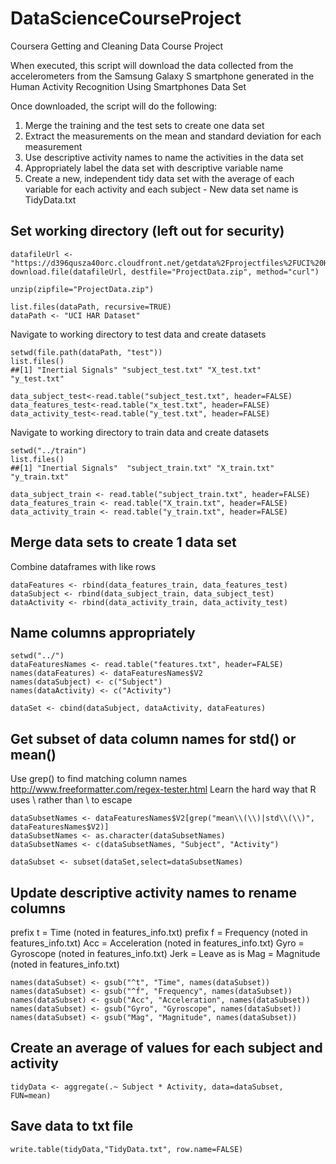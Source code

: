 # DataScienceCourseProject
Coursera Getting and Cleaning Data Course Project

When executed, this script will download the data collected from the accelerometers from the Samsung Galaxy S smartphone generated in the Human Activity Recognition Using Smartphones Data Set

Once downloaded, the script will do the following:

1. Merge the training and the test sets to create one data set
2. Extract the measurements on the mean and standard deviation for each measurement
3. Use descriptive activity names to name the activities in the data set
4. Appropriately label the data set with descriptive variable name
5. Create a new, independent tidy data set with the average of each variable for each activity and each subject - New data set name is TidyData.txt
 

## Set working directory (left out for security)
```
datafileUrl <- "https://d396qusza40orc.cloudfront.net/getdata%2Fprojectfiles%2FUCI%20HAR%20Dataset.zip"
download.file(datafileUrl, destfile="ProjectData.zip", method="curl")

unzip(zipfile="ProjectData.zip")

list.files(dataPath, recursive=TRUE)
dataPath <- "UCI HAR Dataset"
```
Navigate to working directory to test data and create datasets
```
setwd(file.path(dataPath, "test"))
list.files()
##[1] "Inertial Signals" "subject_test.txt" "X_test.txt"          "y_test.txt"      

data_subject_test<-read.table("subject_test.txt", header=FALSE)
data_features_test<-read.table("x_test.txt", header=FALSE)
data_activity_test<-read.table("y_test.txt", header=FALSE)
```
Navigate to working directory to train data and create datasets
```
setwd("../train")
list.files()
##[1] "Inertial Signals"  "subject_train.txt" "X_train.txt"       "y_train.txt"      

data_subject_train <- read.table("subject_train.txt", header=FALSE)
data_features_train <- read.table("X_train.txt", header=FALSE)
data_activity_train <- read.table("y_train.txt", header=FALSE)
```
##  Merge data sets to create 1 data set
Combine dataframes with like rows
```
dataFeatures <- rbind(data_features_train, data_features_test)
dataSubject <- rbind(data_subject_train, data_subject_test)
dataActivity <- rbind(data_activity_train, data_activity_test)
```
## Name columns appropriately
```
setwd("../")
dataFeaturesNames <- read.table("features.txt", header=FALSE)
names(dataFeatures) <- dataFeaturesNames$V2
names(dataSubject) <- c("Subject")
names(dataActivity) <- c("Activity")

dataSet <- cbind(dataSubject, dataActivity, dataFeatures)
```

## Get subset of data column names for std() or mean()
Use grep() to find matching column names
http://www.freeformatter.com/regex-tester.html
Learn the hard way that R uses \\ rather than \ to escape
```
dataSubsetNames <- dataFeaturesNames$V2[grep("mean\\(\\)|std\\(\\)", dataFeaturesNames$V2)]
dataSubsetNames <- as.character(dataSubsetNames)
dataSubsetNames <- c(dataSubsetNames, "Subject", "Activity")

dataSubset <- subset(dataSet,select=dataSubsetNames)
```
## Update descriptive activity names to rename columns
prefix t = Time (noted in features_info.txt)
prefix f = Frequency (noted in features_info.txt)
Acc = Acceleration (noted in features_info.txt)
Gyro = Gyroscope (noted in features_info.txt)
Jerk = Leave as is
Mag = Magnitude (noted in features_info.txt)
```
names(dataSubset) <- gsub("^t", "Time", names(dataSubset))
names(dataSubset) <- gsub("^f", "Frequency", names(dataSubset))
names(dataSubset) <- gsub("Acc", "Acceleration", names(dataSubset))
names(dataSubset) <- gsub("Gyro", "Gyroscope", names(dataSubset))
names(dataSubset) <- gsub("Mag", "Magnitude", names(dataSubset))
```
## Create an average of values for each subject and activity
```
tidyData <- aggregate(.~ Subject * Activity, data=dataSubset, FUN=mean)
```
## Save data to txt file
```
write.table(tidyData,"TidyData.txt", row.name=FALSE)
```
